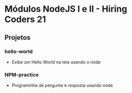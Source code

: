 # Módulos NodeJS I e II - Hiring Coders 21

## Projetos

### hello-world

- Exibe um Hello World na tela usando o node

### NPM-practice

- Programinha de pergunta e resposta usando node
